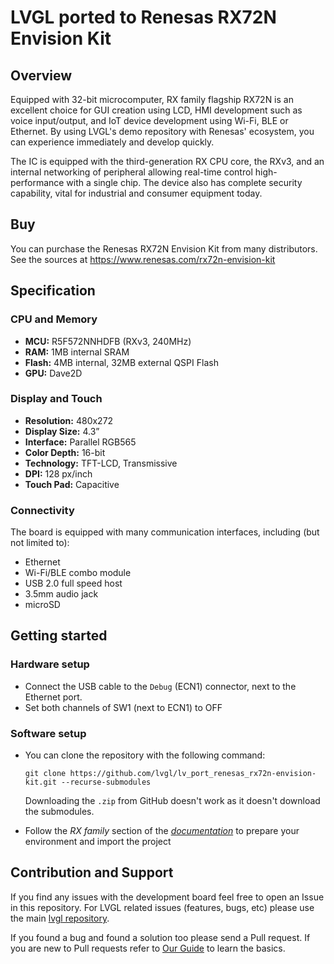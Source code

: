 # LVGL ported to Renesas RX72N Envision Kit

## Overview

Equipped with 32-bit microcomputer, RX family flagship RX72N is an excellent choice for GUI creation using LCD, HMI development such as voice input/output, and IoT device development using Wi-Fi, BLE or Ethernet. By using LVGL's demo repository with Renesas' ecosystem, you can experience immediately and develop quickly.

The IC is equipped with the third-generation RX CPU core, the RXv3, and an internal networking of peripheral allowing real-time control high-performance with a single chip. The device also has complete security capability, vital for industrial and consumer equipment today.

## Buy

You can purchase the Renesas RX72N Envision Kit from many distributors. See the sources at https://www.renesas.com/rx72n-envision-kit

## Specification

### CPU and Memory
- **MCU:** R5F572NNHDFB (RXv3, 240MHz)
- **RAM:** 1MB internal SRAM
- **Flash:** 4MB internal, 32MB external QSPI Flash
- **GPU:** Dave2D

### Display and Touch
- **Resolution:** 480x272
- **Display Size:** 4.3”
- **Interface:** Parallel RGB565
- **Color Depth:** 16-bit
- **Technology:** TFT-LCD, Transmissive
- **DPI:** 128 px/inch
- **Touch Pad:** Capacitive

### Connectivity
The board is equipped with many communication interfaces, including (but not limited to):
- Ethernet
- Wi-Fi/BLE combo module
- USB 2.0 full speed host
- 3.5mm audio jack
- microSD

## Getting started

### Hardware setup
- Connect the USB cable to the `Debug` (ECN1) connector, next to the Ethernet port.
- Set both channels of SW1 (next to ECN1) to OFF

### Software setup
- You can clone the repository with the following command:
    ```
    git clone https://github.com/lvgl/lv_port_renesas_rx72n-envision-kit.git --recurse-submodules
    ```
    Downloading the `.zip` from GitHub doesn't work as it doesn't download the submodules.

- Follow the *RX family* section of the [*documentation*](https://docs.lvgl.io/master/integration/chip/renesas.html#get-started-with-the-renesas-ecosystem) to prepare your environment and import the project

## Contribution and Support

If you find any issues with the development board feel free to open an Issue in this repository. For LVGL related issues (features, bugs, etc) please use the main [lvgl repository](https://github.com/lvgl/lvgl). 

If you found a bug and found a solution too please send a Pull request. If you are new to Pull requests refer to [Our Guide](https://docs.lvgl.io/master/CONTRIBUTING.html#pull-request) to learn the basics.

